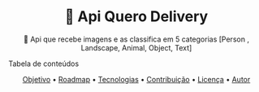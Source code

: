 <h1 align="center">
    🔗 Api Quero Delivery
</h1>
<p align="center">
🚀 Api que recebe imagens e as classifica em 5 categorias [Person , Landscape, Animal, Object, Text]
</p>
Tabela de conteúdos
<p align="center">
 <a href="#objetivo">Objetivo</a> •
 <a href="#roadmap">Roadmap</a> • 
 <a href="#tecnologias">Tecnologias</a> • 
 <a href="#contribuicao">Contribuição</a> • 
 <a href="#licenc-a">Licença</a> • 
 <a href="#autor">Autor</a>
</p>
